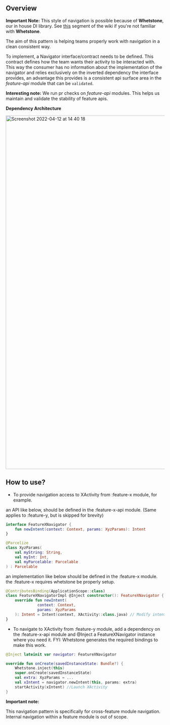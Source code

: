 ## Overview

**Important Note:** This style of navigation is possible because of **Whetstone**, our in house DI library. See [this](https://deliveryhero.github.io/pd-mob-b2c-android/wiki/dependency-injection/) segment of the wiki if you're not familiar with **Whetstone**.

The aim of this pattern is helping teams properly work with navigation in a clean consistent way.

To implement, a Navigator interface/contract needs to be defined. This contract defines how the team wants their activity to be interacted with. This way the consumer has no information about the implementation of the navigator and relies exclusively on the inverted dependency the interface provides, an advantage this provides is a consistent api surface area in the _feature-api_ module that can be `validated`.


**Interesting note:**
We run pr checks on _feature-api_ modules. This helps us maintain and validate the stability of feature apis.

**Dependency Architecture**

<img width="1116" alt="Screenshot 2022-04-12 at 14 40 18" src="https://user-images.githubusercontent.com/678974/162964443-03184fa9-63f0-411b-bba0-f470093df9cb.png">


## How to use?
* To provide navigation access to XActivity from :feature-x module, for example.

an API like below, should be defined in the :feature-x-api module. (Same applies to :feature-y, but is skipped for brevity)
```kotlin
interface FeatureXNavigator {
    fun newIntent(context: Context, params: XyzParams): Intent
}
```

```kotlin
@Parcelize
class XyzParams(
    val myString: String,
    val myInt: Int,
    val myParcelable: Parcelable
) : Parcelable
```

an implementation like below should be defined in the :feature-x module. the :feature-x requires whetstone be properly setup.
```kotlin
@ContributesBinding(ApplicationScope::class)
class FeatureXNavigatorImpl @Inject constructor(): FeatureXNavigator {
    override fun newIntent(
              context: Context,
              params: XyzParams
    ): Intent = Intent(context, XActivity::class.java) // Modify intent as needed
}
```

* To navigate to XActivity from :feature-y module, add a dependency on the :feature-x-api module and @Inject a FeatureXNavigator instance where you need it. FYI: Whetstone generates the required bindings to make this work.

```kotlin
@Inject lateinit var navigator: FeatureXNavigator

override fun onCreate(savedInstanceState: Bundle?) {
    Whetstone.inject(this)
    super.onCreate(savedInstanceState)
    val extra: XyzParams = ...
    val xIntent = navigator.newIntent(this, params: extra)
    startActivity(xIntent) //Launch XActivity
}
```

**Important note:**

This navigation pattern is specifically for cross-feature module navigation.
Internal navigation within a feature module is out of scope.
